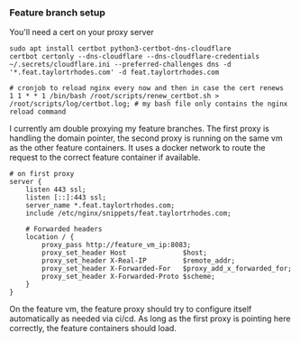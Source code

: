 ### Feature branch setup
You'll need a cert on your proxy server
```
sudo apt install certbot python3-certbot-dns-cloudflare
certbot certonly --dns-cloudflare --dns-cloudflare-credentials ~/.secrets/cloudflare.ini --preferred-challenges dns -d '*.feat.taylortrhodes.com' -d feat.taylortrhodes.com

# cronjob to reload nginx every now and then in case the cert renews
1 1 * * 1 /bin/bash /root/scripts/renew_certbot.sh > /root/scripts/log/certbot.log; # my bash file only contains the nginx reload command
```
I currently am double proxying my feature branches. The first proxy is handling the domain pointer, the second proxy is running on the same vm as the other feature containers. It uses a docker network to route the request to the correct feature container if available.

```
# on first proxy
server {
    listen 443 ssl;
    listen [::]:443 ssl;
    server_name *.feat.taylortrhodes.com;
    include /etc/nginx/snippets/feat.taylortrhodes.com;

    # Forwarded headers
    location / {
        proxy_pass http://feature_vm_ip:8083;
        proxy_set_header Host              $host;
        proxy_set_header X-Real-IP         $remote_addr;
        proxy_set_header X-Forwarded-For   $proxy_add_x_forwarded_for;
        proxy_set_header X-Forwarded-Proto $scheme;
    }
}
```

On the feature vm, the feature proxy should try to configure itself automatically as needed via ci/cd. As long as the first proxy is pointing here correctly, the feature containers should load.
